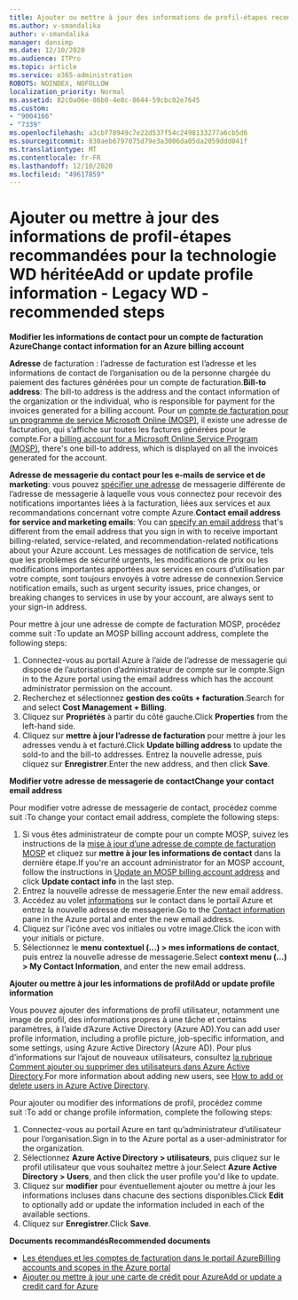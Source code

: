 ```yaml
---
title: Ajouter ou mettre à jour des informations de profil-étapes recommandées pour la technologie WD héritée
ms.author: v-smandalika
author: v-smandalika
manager: dansimp
ms.date: 12/10/2020
ms.audience: ITPro
ms.topic: article
ms.service: o365-administration
ROBOTS: NOINDEX, NOFOLLOW
localization_priority: Normal
ms.assetid: 82c0a06e-86b0-4e8c-8644-59cbc02e7645
ms.custom:
- "9004166"
- "7339"
ms.openlocfilehash: a3cbf78949c7e22d537f54c2498133277a6cb5d6
ms.sourcegitcommit: 830aeb6797075d79e3a3006da05da2059ddd041f
ms.translationtype: MT
ms.contentlocale: fr-FR
ms.lasthandoff: 12/10/2020
ms.locfileid: "49617859"
---
```

# <a name="add-or-update-profile-information---legacy-wd---recommended-steps"></a><span data-ttu-id="4556b-102">Ajouter ou mettre à jour des informations de profil-étapes recommandées pour la technologie WD héritée</span><span class="sxs-lookup"><span data-stu-id="4556b-102">Add or update profile information - Legacy WD - recommended steps</span></span>

<span data-ttu-id="4556b-103">**Modifier les informations de contact pour un compte de facturation Azure**</span><span class="sxs-lookup"><span data-stu-id="4556b-103">**Change contact information for an Azure billing account**</span></span>

<span data-ttu-id="4556b-104">**Adresse** de facturation : l’adresse de facturation est l’adresse et les informations de contact de l’organisation ou de la personne chargée du paiement des factures générées pour un compte de facturation.</span><span class="sxs-lookup"><span data-stu-id="4556b-104">**Bill-to address**: The bill-to address is the address and the contact information of the organization or the individual, who is responsible for payment for the invoices generated for a billing account.</span></span> <span data-ttu-id="4556b-105">Pour un [compte de facturation pour un programme de service Microsoft Online (MOSP)](https://docs.microsoft.com/azure/cost-management-billing/manage/change-azure-account-profile#update-an-mosp-billing-account-address), il existe une adresse de facturation, qui s’affiche sur toutes les factures générées pour le compte.</span><span class="sxs-lookup"><span data-stu-id="4556b-105">For a [billing account for a Microsoft Online Service Program (MOSP)](https://docs.microsoft.com/azure/cost-management-billing/manage/change-azure-account-profile#update-an-mosp-billing-account-address), there's one bill-to address, which is displayed on all the invoices generated for the account.</span></span>

<span data-ttu-id="4556b-106">**Adresse de messagerie du contact pour les e-mails de service et de marketing**: vous pouvez [spécifier une adresse](https://docs.microsoft.com/azure/cost-management-billing/manage/change-azure-account-profile#change-your-contact-email-address) de messagerie différente de l’adresse de messagerie à laquelle vous vous connectez pour recevoir des notifications importantes liées à la facturation, liées aux services et aux recommandations concernant votre compte Azure.</span><span class="sxs-lookup"><span data-stu-id="4556b-106">**Contact email address for service and marketing emails**: You can [specify an email address](https://docs.microsoft.com/azure/cost-management-billing/manage/change-azure-account-profile#change-your-contact-email-address) that's different from the email address that you sign in with to receive important billing-related, service-related, and recommendation-related notifications about your Azure account.</span></span> <span data-ttu-id="4556b-107">Les messages de notification de service, tels que les problèmes de sécurité urgents, les modifications de prix ou les modifications importantes apportées aux services en cours d’utilisation par votre compte, sont toujours envoyés à votre adresse de connexion.</span><span class="sxs-lookup"><span data-stu-id="4556b-107">Service notification emails, such as urgent security issues, price changes, or breaking changes to services in use by your account, are always sent to your sign-in address.</span></span>

<span data-ttu-id="4556b-108">Pour mettre à jour une adresse de compte de facturation MOSP, procédez comme suit :</span><span class="sxs-lookup"><span data-stu-id="4556b-108">To update an MOSP billing account address, complete the following steps:</span></span>
1. <span data-ttu-id="4556b-109">Connectez-vous au portail Azure à l’aide de l’adresse de messagerie qui dispose de l’autorisation d’administrateur de compte sur le compte.</span><span class="sxs-lookup"><span data-stu-id="4556b-109">Sign in to the Azure portal using the email address which has the account administrator permission on the account.</span></span>
2. <span data-ttu-id="4556b-110">Recherchez et sélectionnez **gestion des coûts + facturation**.</span><span class="sxs-lookup"><span data-stu-id="4556b-110">Search for and select **Cost Management + Billing**.</span></span> 
3. <span data-ttu-id="4556b-111">Cliquez sur **Propriétés** à partir du côté gauche.</span><span class="sxs-lookup"><span data-stu-id="4556b-111">Click **Properties** from the left-hand side.</span></span> 
4. <span data-ttu-id="4556b-112">Cliquez sur **mettre à jour l’adresse de facturation** pour mettre à jour les adresses vendu à et facturé.</span><span class="sxs-lookup"><span data-stu-id="4556b-112">Click **Update billing address** to update the sold-to and the bill-to addresses.</span></span> <span data-ttu-id="4556b-113">Entrez la nouvelle adresse, puis cliquez sur **Enregistrer**.</span><span class="sxs-lookup"><span data-stu-id="4556b-113">Enter the new address, and then click **Save**.</span></span>

<span data-ttu-id="4556b-114">**Modifier votre adresse de messagerie de contact**</span><span class="sxs-lookup"><span data-stu-id="4556b-114">**Change your contact email address**</span></span> 

<span data-ttu-id="4556b-115">Pour modifier votre adresse de messagerie de contact, procédez comme suit :</span><span class="sxs-lookup"><span data-stu-id="4556b-115">To change your contact email address, complete the following steps:</span></span>
1. <span data-ttu-id="4556b-116">Si vous êtes administrateur de compte pour un compte MOSP, suivez les instructions de la [mise à jour d’une adresse de compte de facturation MOSP](https://docs.microsoft.com/azure/cost-management-billing/manage/change-azure-account-profile#update-an-mosp-billing-account-address) et cliquez sur **mettre à jour les informations de contact** dans la dernière étape.</span><span class="sxs-lookup"><span data-stu-id="4556b-116">If you're an account administrator for an MOSP account, follow the instructions in [Update an MOSP billing account address](https://docs.microsoft.com/azure/cost-management-billing/manage/change-azure-account-profile#update-an-mosp-billing-account-address) and click **Update contact info** in the last step.</span></span> 
2. <span data-ttu-id="4556b-117">Entrez la nouvelle adresse de messagerie.</span><span class="sxs-lookup"><span data-stu-id="4556b-117">Enter the new email address.</span></span> 
3. <span data-ttu-id="4556b-118">Accédez au volet [informations](https://ms.portal.azure.com/) sur le contact dans le portail Azure et entrez la nouvelle adresse de messagerie.</span><span class="sxs-lookup"><span data-stu-id="4556b-118">Go to the [Contact information](https://ms.portal.azure.com/) pane in the Azure portal and enter the new email address.</span></span> 
4. <span data-ttu-id="4556b-119">Cliquez sur l’icône avec vos initiales ou votre image.</span><span class="sxs-lookup"><span data-stu-id="4556b-119">Click the icon with your initials or picture.</span></span> 
5. <span data-ttu-id="4556b-120">Sélectionnez le **menu contextuel (...) > mes informations de contact**, puis entrez la nouvelle adresse de messagerie.</span><span class="sxs-lookup"><span data-stu-id="4556b-120">Select **context menu (...) > My Contact Information**, and enter the new email address.</span></span>

<span data-ttu-id="4556b-121">**Ajouter ou mettre à jour les informations de profil**</span><span class="sxs-lookup"><span data-stu-id="4556b-121">**Add or update profile information**</span></span>

<span data-ttu-id="4556b-122">Vous pouvez ajouter des informations de profil utilisateur, notamment une image de profil, des informations propres à une tâche et certains paramètres, à l’aide d’Azure Active Directory (Azure AD).</span><span class="sxs-lookup"><span data-stu-id="4556b-122">You can add user profile information, including a profile picture, job-specific information, and some settings, using Azure Active Directory (Azure AD).</span></span> <span data-ttu-id="4556b-123">Pour plus d’informations sur l’ajout de nouveaux utilisateurs, consultez [la rubrique Comment ajouter ou supprimer des utilisateurs dans Azure Active Directory](https://docs.microsoft.com/azure/active-directory/fundamentals/add-users-azure-active-directory).</span><span class="sxs-lookup"><span data-stu-id="4556b-123">For more information about adding new users, see [How to add or delete users in Azure Active Directory](https://docs.microsoft.com/azure/active-directory/fundamentals/add-users-azure-active-directory).</span></span>

<span data-ttu-id="4556b-124">Pour ajouter ou modifier des informations de profil, procédez comme suit :</span><span class="sxs-lookup"><span data-stu-id="4556b-124">To add or change profile information, complete the following steps:</span></span>

1. <span data-ttu-id="4556b-125">Connectez-vous au portail Azure en tant qu’administrateur d’utilisateur pour l’organisation.</span><span class="sxs-lookup"><span data-stu-id="4556b-125">Sign in to the Azure portal as a user-administrator for the organization.</span></span>
2. <span data-ttu-id="4556b-126">Sélectionnez **Azure Active Directory > utilisateurs**, puis cliquez sur le profil utilisateur que vous souhaitez mettre à jour.</span><span class="sxs-lookup"><span data-stu-id="4556b-126">Select **Azure Active Directory > Users**, and then click the user profile you'd like to update.</span></span> 
3. <span data-ttu-id="4556b-127">Cliquez sur **modifier** pour éventuellement ajouter ou mettre à jour les informations incluses dans chacune des sections disponibles.</span><span class="sxs-lookup"><span data-stu-id="4556b-127">Click **Edit** to optionally add or update the information included in each of the available sections.</span></span> 
4. <span data-ttu-id="4556b-128">Cliquez sur **Enregistrer**.</span><span class="sxs-lookup"><span data-stu-id="4556b-128">Click **Save**.</span></span>

<span data-ttu-id="4556b-129">**Documents recommandés**</span><span class="sxs-lookup"><span data-stu-id="4556b-129">**Recommended documents**</span></span>

- [<span data-ttu-id="4556b-130">Les étendues et les comptes de facturation dans le portail Azure</span><span class="sxs-lookup"><span data-stu-id="4556b-130">Billing accounts and scopes in the Azure portal</span></span>](https://docs.microsoft.com/azure/cost-management-billing/manage/view-all-accounts) 
- [<span data-ttu-id="4556b-131">Ajouter ou mettre à jour une carte de crédit pour Azure</span><span class="sxs-lookup"><span data-stu-id="4556b-131">Add or update a credit card for Azure</span></span>](https://docs.microsoft.com/azure/cost-management-billing/manage/change-credit-card)


